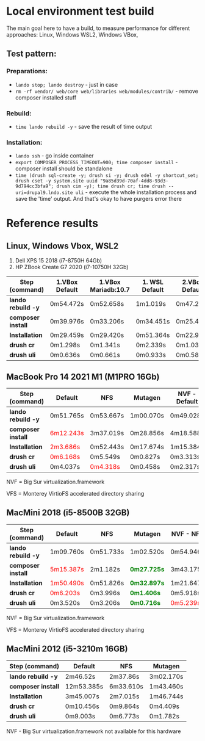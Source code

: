# Local environment test build

The main goal here to have a build, to measure performance for different approaches: Linux, Windows WSL2, Windows VBox,

## Test pattern:
### Preparations:
- `lando stop; lando destroy` - just in case
- `rm -rf vendor/ web/core web/libraries web/modules/contrib/` - remove composer installed stuff
### Rebuild:
- `time lando rebuild -y` - save the result of time output
### Installation:
- `lando ssh` - go inside container
- `export COMPOSER_PROCESS_TIMEOUT=900; time composer install` - composer install should be standalone
- `time (drush sql-create -y; drush si -y; drush edel -y shortcut_set; drush cset -y system.site uuid "9a85d39d-70af-4dd8-93d3-9d794cc3bfa9"; drush cim -y); time drush cr; time drush --uri=drupal9.lndo.site uli` - execute the whole installation process and save the 'time' output. And that's okay to have purgers error there

# Reference results

## Linux, Windows Vbox, WSL2

1. Dell XPS 15 2018 (i7-8750H 64Gb)
2. HP ZBook Create G7 2020 (i7-10750H 32Gb)

Step (command) | 1.VBox Default | 1.VBox Mariadb:10.7 | 1. WSL Default | 2.VBox Default
--- | --- | --- | --- | ---
**lando rebuild -y** | 0m54.472s | 0m52.658s | 1m1.019s | 0m47.213s
**composer install** | 0m39.976s | 0m33.206s | 0m34.451s | 0m25.438s
**Installation** | 0m29.459s | 0m29.420s | 0m51.364s | 0m22.902s
**drush cr** | 0m1.298s | 0m1.341s | 0m2.339s | 0m1.031s
**drush uli** | 0m0.636s | 0m0.661s | 0m0.933s | 0m0.589s

## MacBook Pro 14 2021 M1 (M1PRO 16Gb)

Step (command) | Default | NFS | Mutagen | NVF - Default | NVF - NFS | NVF - NFS+VFS | NVF - Mutagen+VFS | NVF - Mutagen
--- | --- | --- | --- | --- | --- | --- | --- | ---
**lando rebuild -y** | 0m51.765s | 0m53.667s | 1m00.070s | 0m49.028s | 0m45.311s | 0m45.893s | 0m49.446s | 0m56.399s
**composer install** | <font color="red">6m12.243s</font> | 3m37.019s | 0m28.856s | 4m18.588s | 2m21.539s | 2m33.923s | 0m29.812s | <font color="green">**0m25.302s**</font>
**Installation** | <font color="red">2m3.686s</font> | 0m52.443s | 0m17.674s | 1m15.384s | 0m43.886s | 0m36.884s | <font color="green">**0m15.371s**</font> | 0m17.122s
**drush cr** | <font color="red">0m6.168s</font> | 0m5.549s | 0m0.827s | 0m3.313s | 0m4.965s | 0m3.540s | 0m0.736s | <font color="green">**0m0.691s**</font>
**drush uli** | 0m4.037s | <font color="red">0m4.318s</font> | 0m0.458s | 0m2.317s | 0m3.637s | 0m2.438s | <font color="green">**0m0.382s**</font> | 0m0.383s

NVF = Big Sur virtualization.framework

VFS = Monterey VirtioFS accelerated directory sharing

## MacMini 2018 (i5-8500B 32GB)

Step (command) | Default | NFS | Mutagen | NVF - NFS | NVF - VFS | NVF - Mutangen+VFS | NVF - Mutagen
--- | --- | --- | --- | --- | --- | --- | ---
**lando rebuild -y** | 1m09.760s | 0m51.733s | 1m02.520s | 0m54.946s | 0m52.401s | 0m58.567s | 1m03.250s
**composer install** | <font color="red">5m15.387s</font> | 2m1.182s | <font color="green">**0m27.725s**</font> | 3m43.175s | 2m25.208s | 0m30.047s | 1m4.242s
**Installation** | <font color="red">1m50.490s</font> | 0m51.826s | <font color="green">**0m32.897s**</font> | 1m21.647s | 1m20.198s | 0m44.975s | 0m48.675s
**drush cr** | <font color="red">0m6.203s</font> | 0m3.996s | <font color="green">**0m1.406s**</font> | 0m5.918s | 0m4.872s | 0m1.709s | 0m2.002s
**drush uli** | 0m3.520s | 0m3.206s | <font color="green">**0m0.716s**</font> | <font color="red">0m5.239s</font> | 0m3.104s | 0m0.833s | 0m0.840s

NVF = Big Sur virtualization.framework

VFS = Monterey VirtioFS accelerated directory sharing

## MacMini 2012 (i5-3210m 16GB)

Step (command) | Default | NFS | Mutagen
--- | --- | --- | ---
**lando rebuild -y** | 2m46.52s | 2m37.86s | 3m02.170s
**composer install** | 12m53.385s | 6m33.610s | 1m43.460s
**Installation** | 3m45.007s | 2m7.015s | 1m46.744s
**drush cr** | 0m10.456s | 0m9.864s | 0m4.409s
**drush uli** | 0m9.003s | 0m6.773s | 0m1.782s

NVF - Big Sur virtualization.framework not available for this hardware
